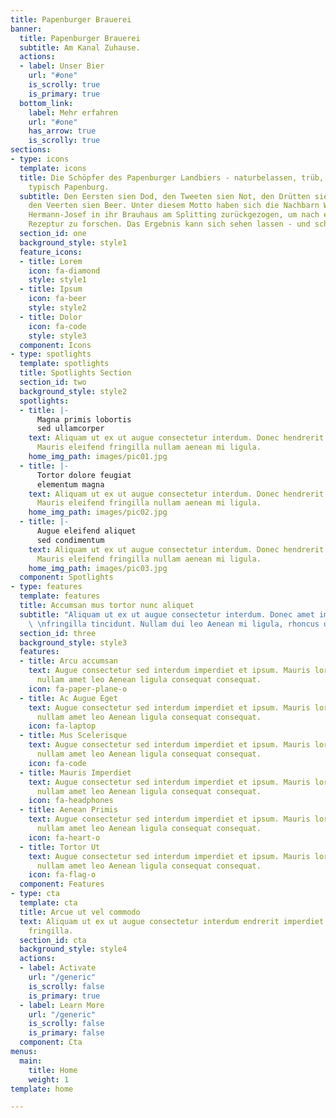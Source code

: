 ```yaml
---
title: Papenburger Brauerei
banner:
  title: Papenburger Brauerei
  subtitle: Am Kanal Zuhause.
  actions:
  - label: Unser Bier
    url: "#one"
    is_scrolly: true
    is_primary: true
  bottom_link:
    label: Mehr erfahren
    url: "#one"
    has_arrow: true
    is_scrolly: true
sections:
- type: icons
  template: icons
  title: Die Schöpfer des Papenburger Landbiers - naturbelassen, trüb, ehrlich. Eben
    typisch Papenburg.
  subtitle: Den Eersten sien Dod, den Tweeten sien Not, den Drütten sien Brod - und
    den Veerten sien Beer. Unter diesem Motto haben sich die Nachbarn Wilhelm und
    Hermann-Josef in ihr Brauhaus am Splitting zurückgezogen, um nach einer unverwechselbaren
    Rezeptur zu forschen. Das Ergebnis kann sich sehen lassen - und schmecken.
  section_id: one
  background_style: style1
  feature_icons:
  - title: Lorem
    icon: fa-diamond
    style: style1
  - title: Ipsum
    icon: fa-beer
    style: style2
  - title: Dolor
    icon: fa-code
    style: style3
  component: Icons
- type: spotlights
  template: spotlights
  title: Spotlights Section
  section_id: two
  background_style: style2
  spotlights:
  - title: |-
      Magna primis lobortis
      sed ullamcorper
    text: Aliquam ut ex ut augue consectetur interdum. Donec hendrerit imperdiet.
      Mauris eleifend fringilla nullam aenean mi ligula.
    home_img_path: images/pic01.jpg
  - title: |-
      Tortor dolore feugiat
      elementum magna
    text: Aliquam ut ex ut augue consectetur interdum. Donec hendrerit imperdiet.
      Mauris eleifend fringilla nullam aenean mi ligula.
    home_img_path: images/pic02.jpg
  - title: |-
      Augue eleifend aliquet
      sed condimentum
    text: Aliquam ut ex ut augue consectetur interdum. Donec hendrerit imperdiet.
      Mauris eleifend fringilla nullam aenean mi ligula.
    home_img_path: images/pic03.jpg
  component: Spotlights
- type: features
  template: features
  title: Accumsan mus tortor nunc aliquet
  subtitle: "Aliquam ut ex ut augue consectetur interdum. Donec amet imperdiet eleifend
    \ \nfringilla tincidunt. Nullam dui leo Aenean mi ligula, rhoncus ullamcorper."
  section_id: three
  background_style: style3
  features:
  - title: Arcu accumsan
    text: Augue consectetur sed interdum imperdiet et ipsum. Mauris lorem tincidunt
      nullam amet leo Aenean ligula consequat consequat.
    icon: fa-paper-plane-o
  - title: Ac Augue Eget
    text: Augue consectetur sed interdum imperdiet et ipsum. Mauris lorem tincidunt
      nullam amet leo Aenean ligula consequat consequat.
    icon: fa-laptop
  - title: Mus Scelerisque
    text: Augue consectetur sed interdum imperdiet et ipsum. Mauris lorem tincidunt
      nullam amet leo Aenean ligula consequat consequat.
    icon: fa-code
  - title: Mauris Imperdiet
    text: Augue consectetur sed interdum imperdiet et ipsum. Mauris lorem tincidunt
      nullam amet leo Aenean ligula consequat consequat.
    icon: fa-headphones
  - title: Aenean Primis
    text: Augue consectetur sed interdum imperdiet et ipsum. Mauris lorem tincidunt
      nullam amet leo Aenean ligula consequat consequat.
    icon: fa-heart-o
  - title: Tortor Ut
    text: Augue consectetur sed interdum imperdiet et ipsum. Mauris lorem tincidunt
      nullam amet leo Aenean ligula consequat consequat.
    icon: fa-flag-o
  component: Features
- type: cta
  template: cta
  title: Arcue ut vel commodo
  text: Aliquam ut ex ut augue consectetur interdum endrerit imperdiet amet eleifend
    fringilla.
  section_id: cta
  background_style: style4
  actions:
  - label: Activate
    url: "/generic"
    is_scrolly: false
    is_primary: true
  - label: Learn More
    url: "/generic"
    is_scrolly: false
    is_primary: false
  component: Cta
menus:
  main:
    title: Home
    weight: 1
template: home

---
```

